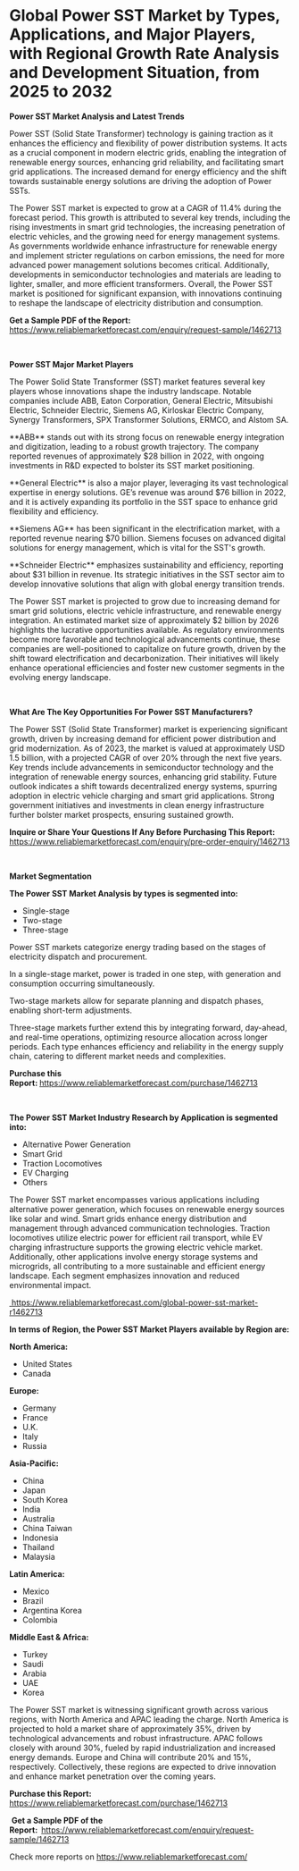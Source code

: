 <p><h1>Global Power SST Market by Types, Applications, and Major Players, with Regional Growth Rate Analysis and Development Situation, from 2025 to 2032</h1></p><p><strong>Power SST Market Analysis and Latest Trends</strong></p>
<p><p>Power SST (Solid State Transformer) technology is gaining traction as it enhances the efficiency and flexibility of power distribution systems. It acts as a crucial component in modern electric grids, enabling the integration of renewable energy sources, enhancing grid reliability, and facilitating smart grid applications. The increased demand for energy efficiency and the shift towards sustainable energy solutions are driving the adoption of Power SSTs.</p><p>The Power SST market is expected to grow at a CAGR of 11.4% during the forecast period. This growth is attributed to several key trends, including the rising investments in smart grid technologies, the increasing penetration of electric vehicles, and the growing need for energy management systems. As governments worldwide enhance infrastructure for renewable energy and implement stricter regulations on carbon emissions, the need for more advanced power management solutions becomes critical. Additionally, developments in semiconductor technologies and materials are leading to lighter, smaller, and more efficient transformers. Overall, the Power SST market is positioned for significant expansion, with innovations continuing to reshape the landscape of electricity distribution and consumption.</p></p>
<p><strong>Get a Sample PDF of the Report:&nbsp;</strong> <a href="https://www.reliablemarketforecast.com/enquiry/request-sample/1462713?utm_campaign=1105&utm_medium=2&utm_source=Github&utm_content=ia&utm_term=27022025&utm_id=power-sst">https://www.reliablemarketforecast.com/enquiry/request-sample/1462713</a></p>
<p>&nbsp;</p>
<p><strong>Power SST Major Market Players</strong></p>
<p><p>The Power Solid State Transformer (SST) market features several key players whose innovations shape the industry landscape. Notable companies include ABB, Eaton Corporation, General Electric, Mitsubishi Electric, Schneider Electric, Siemens AG, Kirloskar Electric Company, Synergy Transformers, SPX Transformer Solutions, ERMCO, and Alstom SA.</p><p>**ABB** stands out with its strong focus on renewable energy integration and digitization, leading to a robust growth trajectory. The company reported revenues of approximately $28 billion in 2022, with ongoing investments in R&D expected to bolster its SST market positioning.</p><p>**General Electric** is also a major player, leveraging its vast technological expertise in energy solutions. GE’s revenue was around $76 billion in 2022, and it is actively expanding its portfolio in the SST space to enhance grid flexibility and efficiency.</p><p>**Siemens AG** has been significant in the electrification market, with a reported revenue nearing $70 billion. Siemens focuses on advanced digital solutions for energy management, which is vital for the SST's growth.</p><p>**Schneider Electric** emphasizes sustainability and efficiency, reporting about $31 billion in revenue. Its strategic initiatives in the SST sector aim to develop innovative solutions that align with global energy transition trends.</p><p>The Power SST market is projected to grow due to increasing demand for smart grid solutions, electric vehicle infrastructure, and renewable energy integration. An estimated market size of approximately $2 billion by 2026 highlights the lucrative opportunities available. As regulatory environments become more favorable and technological advancements continue, these companies are well-positioned to capitalize on future growth, driven by the shift toward electrification and decarbonization. Their initiatives will likely enhance operational efficiencies and foster new customer segments in the evolving energy landscape.</p></p>
<p>&nbsp;</p>
<p><strong>What Are The Key Opportunities For Power SST Manufacturers?</strong></p>
<p><p>The Power SST (Solid State Transformer) market is experiencing significant growth, driven by increasing demand for efficient power distribution and grid modernization. As of 2023, the market is valued at approximately USD 1.5 billion, with a projected CAGR of over 20% through the next five years. Key trends include advancements in semiconductor technology and the integration of renewable energy sources, enhancing grid stability. Future outlook indicates a shift towards decentralized energy systems, spurring adoption in electric vehicle charging and smart grid applications. Strong government initiatives and investments in clean energy infrastructure further bolster market prospects, ensuring sustained growth.</p></p>
<p><strong>Inquire or Share Your Questions If Any Before Purchasing This Report:</strong> <a href="https://www.reliablemarketforecast.com/enquiry/pre-order-enquiry/1462713?utm_campaign=1105&utm_medium=2&utm_source=Github&utm_content=ia&utm_term=27022025&utm_id=power-sst">https://www.reliablemarketforecast.com/enquiry/pre-order-enquiry/1462713</a></p>
<p>&nbsp;</p>
<p><strong>Market Segmentation</strong></p>
<p><strong>The Power SST Market Analysis by types is segmented into:</strong></p>
<p><ul><li>Single-stage</li><li>Two-stage</li><li>Three-stage</li></ul></p>
<p><p>Power SST markets categorize energy trading based on the stages of electricity dispatch and procurement. </p><p>In a single-stage market, power is traded in one step, with generation and consumption occurring simultaneously. </p><p>Two-stage markets allow for separate planning and dispatch phases, enabling short-term adjustments. </p><p>Three-stage markets further extend this by integrating forward, day-ahead, and real-time operations, optimizing resource allocation across longer periods. Each type enhances efficiency and reliability in the energy supply chain, catering to different market needs and complexities.</p></p>
<p><strong>Purchase this Report:&nbsp;</strong><a href="https://www.reliablemarketforecast.com/purchase/1462713?utm_campaign=1105&utm_medium=2&utm_source=Github&utm_content=ia&utm_term=27022025&utm_id=power-sst">https://www.reliablemarketforecast.com/purchase/1462713</a></p>
<p>&nbsp;</p>
<p><strong>The Power SST Market Industry Research by Application is segmented into:</strong></p>
<p><ul><li>Alternative Power Generation</li><li>Smart Grid</li><li>Traction Locomotives</li><li>EV Charging</li><li>Others</li></ul></p>
<p><p>The Power SST market encompasses various applications including alternative power generation, which focuses on renewable energy sources like solar and wind. Smart grids enhance energy distribution and management through advanced communication technologies. Traction locomotives utilize electric power for efficient rail transport, while EV charging infrastructure supports the growing electric vehicle market. Additionally, other applications involve energy storage systems and microgrids, all contributing to a more sustainable and efficient energy landscape. Each segment emphasizes innovation and reduced environmental impact.</p></p>
<p><a href="https://www.reliablemarketforecast.com/global-power-sst-market-r1462713?utm_campaign=1105&utm_medium=2&utm_source=Github&utm_content=ia&utm_term=27022025&utm_id=power-sst">&nbsp;https://www.reliablemarketforecast.com/global-power-sst-market-r1462713</a></p>
<p><strong>In terms of Region, the Power SST Market Players available by Region are:</strong></p>
<p>
    <p> <strong> North America: </strong>
        <ul>
            <li>United States</li>
            <li>Canada</li>
        </ul>
        </p> 
    <p> <strong> Europe: </strong>
        <ul>
            <li>Germany</li>
            <li>France</li>
            <li>U.K.</li>
            <li>Italy</li>
            <li>Russia</li>
        </ul>
        </p> 
    <p> <strong> Asia-Pacific: </strong>
        <ul>
            <li>China</li>
            <li>Japan</li>
            <li>South Korea</li>
            <li>India</li>
            <li>Australia</li>
            <li>China Taiwan</li>
            <li>Indonesia</li>
            <li>Thailand</li>
            <li>Malaysia</li>
        </ul>
        </p> 
    <p> <strong> Latin America: </strong>
        <ul>
            <li>Mexico</li>
            <li>Brazil</li>
            <li>Argentina Korea</li>
            <li>Colombia</li>
        </ul>
        </p> 
    <p> <strong> Middle East & Africa: </strong>
        <ul>
            <li>Turkey</li>
            <li>Saudi</li>
            <li>Arabia</li>
            <li>UAE</li>
            <li>Korea</li>
        </ul>
    </p>
    </p>
<p><p>The Power SST market is witnessing significant growth across various regions, with North America and APAC leading the charge. North America is projected to hold a market share of approximately 35%, driven by technological advancements and robust infrastructure. APAC follows closely with around 30%, fueled by rapid industrialization and increased energy demands. Europe and China will contribute 20% and 15%, respectively. Collectively, these regions are expected to drive innovation and enhance market penetration over the coming years.</p></p>
<p><strong>Purchase this Report: </strong><a href="https://www.reliablemarketforecast.com/purchase/1462713?utm_campaign=1105&utm_medium=2&utm_source=Github&utm_content=ia&utm_term=27022025&utm_id=power-sst">https://www.reliablemarketforecast.com/purchase/1462713</a></p>
<p>&nbsp;<strong>Get a Sample PDF of the Report:&nbsp;&nbsp;</strong><a href="https://www.reliablemarketforecast.com/enquiry/request-sample/1462713?utm_campaign=1105&utm_medium=2&utm_source=Github&utm_content=ia&utm_term=27022025&utm_id=power-sst">https://www.reliablemarketforecast.com/enquiry/request-sample/1462713</a></p>
<p><strong></strong></p>
<p>Check more reports on <a href="https://www.reliablemarketforecast.com/?utm_campaign=1105&utm_medium=2&utm_source=Github&utm_content=ia&utm_term=27022025&utm_id=power-sst">https://www.reliablemarketforecast.com/</a></p>